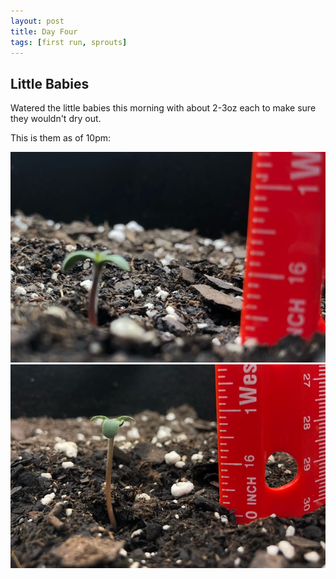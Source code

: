 ```yaml
---
layout: post
title: Day Four
tags: [first run, sprouts]
---
```


## Little Babies

Watered the little babies this morning with about 2-3oz each to make sure they wouldn't dry out.

This is them as of 10pm:

![Day 4 Pineapple Express](/public/images/first-run/day4-pineapple.jpeg#2c)
![Day 4 AK Auto](/public/images/first-run/day4-ak.jpg#2c)
